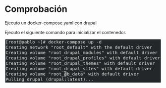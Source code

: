 # Comprobación

Ejecuto un docker-compose.yaml con drupal

Ejecuto el siguiente comando para inicializar el contenedor.

![Instalación](/Fotos/Captura6.PNG)
